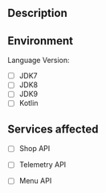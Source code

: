 
## Description

<!-- Explain your issue and what the circumstances were when you encountered it. Delete this comment. -->

## Environment

<!-- Check each applicable version for your issue, or the environment you were running in when you encountered it. -->
Language Version:
- [ ] JDK7
- [ ] JDK8
- [ ] JDK9
- [ ] Kotlin

## Services affected

<!-- Check each service that the issue affects. -->
- [ ] Shop API
- [ ] Telemetry API
- [ ] Menu API

